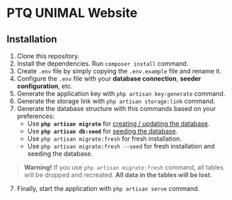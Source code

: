 # PTQ UNIMAL Website

## Installation

1. Clone this repository.
2. Install the dependencies. Run `composer install` command.
3. Create `.env` file by simply copying the `.env.example` file and rename it.
4. Configure the `.env` file with your **database connection**, **seeder configuration**, etc.
5. Generate the application key with `php artisan key:generate` command.
6. Generate the storage link with `php artisan storage:link` command.
7. Generate the database structure with this commands based on your preferences:
    - Use **`php artisan migrate`** for [creating / updating the database](https://laravel.com/docs/9.x/migrations).
    - Use **`php artisan db:seed`** for [seeding the database](https://laravel.com/docs/9.x/seeding#running-seeders).
    - Use `php artisan migrate:fresh` for fresh installation.
    - Use `php artisan migrate:fresh --seed` for fresh installation and seeding the database.

> **Warning!** If you use `php artisan migrate:fresh` command, all tables will be dropped and recreated. **All data in the tables will be lost**.

7. Finally, start the application with `php artisan serve` command.

